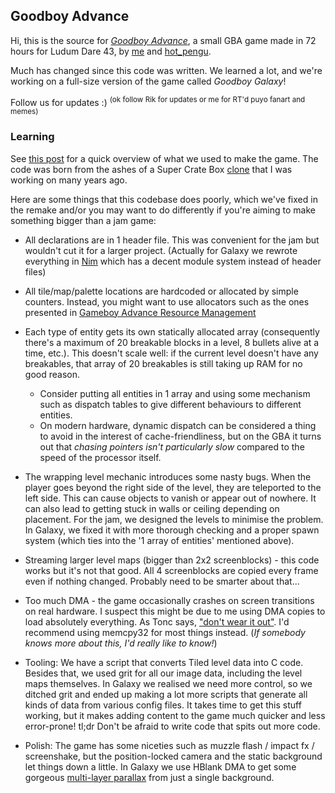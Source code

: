 ## Goodboy Advance
Hi, this is the source for [_Goodboy Advance_](https://hotpengu.itch.io/goodboyadvance), a small GBA game made in 72 hours for Ludum Dare 43, by [me](https://twitter.com/exelotl) and [hot_pengu](https://twitter.com/hot_pengu).

Much has changed since this code was written. We learned a lot, and we're working on a full-size version of the game called _Goodboy Galaxy_!

Follow us for updates :)
<sup>(ok follow Rik for updates or me for RT'd puyo fanart and memes)</sup>


### Learning

See [this post](https://itch.io/post/633221) for a quick overview of what we used to make the game. The code was born from the ashes of a Super Crate Box [clone](https://twitter.com/exelotl/status/737086384868102145) that I was working on many years ago.   

Here are some things that this codebase does poorly, which we've fixed in the remake and/or you may want to do differently if you're aiming to make something bigger than a jam game:

* All declarations are in 1 header file. This was convenient for the jam but wouldn't cut it for a larger project. (Actually for Galaxy we rewrote everything in [Nim](https://nim-lang.org/) which has a decent module system instead of header files)

* All tile/map/palette locations are hardcoded or allocated by simple counters. Instead, you might want to use allocators such as the ones presented in [Gameboy Advance Resource Management](https://www.gamasutra.com/view/feature/131491/gameboy_advance_resource_management.php)

* Each type of entity gets its own statically allocated array (consequently there's a maximum of 20 breakable blocks in a level, 8 bullets alive at a time, etc.). This doesn't scale well: if the current level doesn't have any breakables, that array of 20 breakables is still taking up RAM for no good reason.
  * Consider putting all entities in 1 array and using some mechanism such as dispatch tables to give different behaviours to different entities.
  * On modern hardware, dynamic dispatch can be considered a thing to avoid in the interest of cache-friendliness, but on the GBA it turns out that _chasing pointers isn't particularly slow_ compared to the speed of the processor itself.

* The wrapping level mechanic introduces some nasty bugs. When the player goes beyond the right side of the level, they are teleported to the left side. This can cause objects to vanish or appear out of nowhere. It can also lead to getting stuck in walls or ceiling depending on placement. For the jam, we designed the levels to minimise the problem. In Galaxy, we fixed it with more thorough checking and a proper spawn system (which ties into the '1 array of entities' mentioned above).

* Streaming larger level maps (bigger than 2x2 screenblocks) - this code works but it's not that good. All 4 screenblocks are copied every frame even if nothing changed. Probably need to be smarter about that...

* Too much DMA - the game occasionally crashes on screen transitions on real hardware. I suspect this might be due to me using DMA copies to load absolutely everything. As Tonc says, ["don't wear it out"](https://www.coranac.com/tonc/text/dma.htm#ssec-func-use). I'd recommend using memcpy32 for most things instead. (_If somebody knows more about this, I'd really like to know!_)

* Tooling: We have a script that converts Tiled level data into C code. Besides that, we used grit for all our image data, including the level maps themselves. In Galaxy we realised we need more control, so we ditched grit and ended up making a lot more scripts that generate all kinds of data from various config files. It takes time to get this stuff working, but it makes adding content to the game much quicker and less error-prone! tl;dr Don't be afraid to write code that spits out more code.

* Polish: The game has some niceties such as muzzle flash / impact fx / screenshake, but the position-locked camera and the static background let things down a little. In Galaxy we use HBlank DMA to get some gorgeous [multi-layer parallax](https://twitter.com/hot_pengu/status/1142904127594401797) from just a single background.
